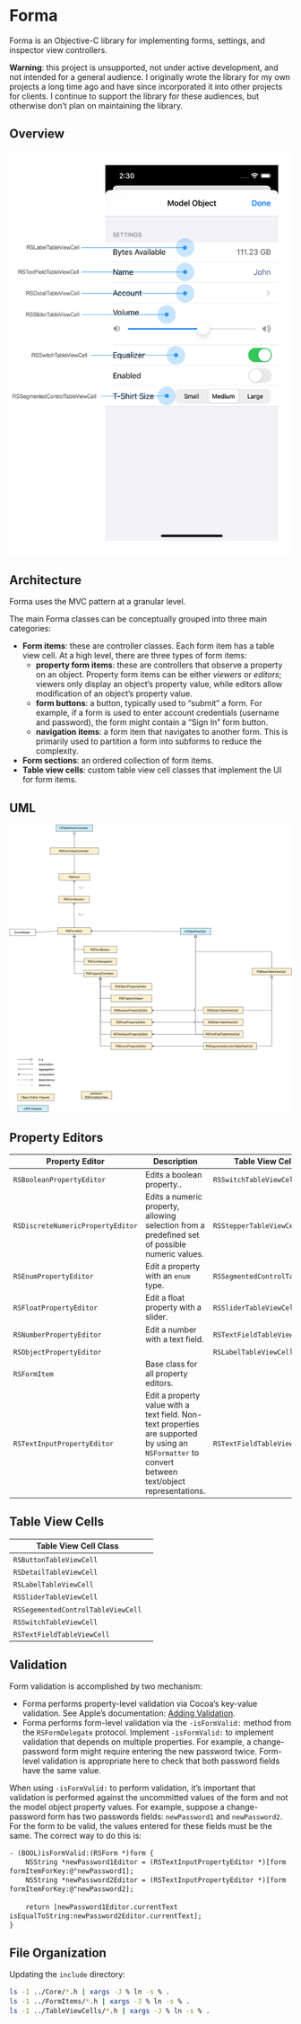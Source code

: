 # Forma

Forma is an Objective-C library for implementing forms, settings, and inspector view controllers.

**Warning**: this project is unsupported, not under active development, and not intended for a general audience. I originally wrote the library for my own projects a long time ago and have since incorporated it into other projects for clients. I continue to support the library for these audiences, but otherwise don’t plan on maintaining the library.

## Overview

![Overview](README.assets/Overview.svg)

## Architecture

Forma uses the MVC pattern at a granular level.

The main Forma classes can be conceptually grouped into three main categories:

- **Form items**: these are controller classes. Each form item has a table view cell. At a high level, there are three types of form items:
  - **property form items**: these are controllers that observe a property on an object. Property form items can be either *viewers* or *editors*; viewers only display an object’s property value, while editors allow modification of an object’s property value.
  - **form buttons**: a button, typically used to “submit” a form. For example, if a form is used to enter account credentials (username and password), the form might contain a “Sign In” form button.
  - **navigation items**: a form item that navigates to another form. This is primarily used to partition a form into subforms to reduce the complexity.
- **Form sections**: an ordered collection of form items.
- **Table view cells**: custom table view cell classes that implement the UI for form items.

## UML

![UML](README.assets/Forma%20UML.svg)

## Property Editors

| Property Editor             | Description                          | Table View Cell Class                             |
| --------------------------- | ------------------------------------ | ------------------------------------------------- |
| `RSBooleanPropertyEditor`   | Edits a boolean property.. | `RSSwitchTableViewCell` |
| `RSDiscreteNumericPropertyEditor` | Edits a numeric property, allowing selection from a predefined set of possible numeric values. | `RSStepperTableViewCell` |
| `RSEnumPropertyEditor` | Edit a property with an `enum` type. | `RSSegmentedControlTableViewCell` |
| `RSFloatPropertyEditor`     | Edit a float property with a slider. | `RSSliderTableViewCell`                           |
| `RSNumberPropertyEditor`    | Edit a number with a text field.     | `RSTextFieldTableViewCell`                        |
| `RSObjectPropertyEditor`    |                                      | `RSLabelTableViewCell` |
| `RSFormItem`          | Base class for all property editors. |   |
| `RSTextInputPropertyEditor` | Edit a property value with a text field. Non-text properties are supported by using an `NSFormatter` to convert between text/object representations. | `RSTextFieldTableViewCell`                        |

## Table View Cells

| Table View Cell Class              |      |
| ---------------------------------- | ---- |
| `RSButtonTableViewCell`            |      |
| `RSDetailTableViewCell`            |      |
| `RSLabelTableViewCell`             |      |
| `RSSliderTableViewCell`            |      |
| `RSSegementedControlTableViewCell` |      |
| `RSSwitchTableViewCell`            |      |
| `RSTextFieldTableViewCell`         |      |

## Validation

Form validation is accomplished by two mechanism:

- Forma performs property-level validation via Cocoa’s key-value validation. See Apple’s documentation: [Adding Validation](https://developer.apple.com/library/archive/documentation/Cocoa/Conceptual/KeyValueCoding/Validation.html).
- Forma performs form-level validation via the `-isFormValid:` method from the `RSFormDelegate` protocol. Implement `-isFormValid:` to implement validation that depends on multiple properties. For example, a change-password form might require entering the new password twice. Form-level validation is appropriate here to check that both password fields have the same value.

When using `-isFormValid:` to perform validation, it’s important that validation is performed against the uncommitted values of the form and not the model object property values. For example, suppose a change-password form has two passwords fields: `newPassword1` and `newPassword2`. For the form to be valid, the values entered for these fields must be the same. The correct way to do this is:

```objc
- (BOOL)isFormValid:(RSForm *)form {
	NSString *newPassword1Editor = (RSTextInputPropertyEditor *)[form formItemForKey:@"newPassword1];
	NSString *newPassword2Editor = (RSTextInputPropertyEditor *)[form formItemForKey:@"newPassword2];

	return [newPassword1Editor.currentText isEqualToString:newPassword2Editor.currentText];
}
```

## File Organization

Updating the `include` directory:

```sh
ls -1 ../Core/*.h | xargs -J % ln -s % .
ls -1 ../FormItems/*.h | xargs -J % ln -s % .
ls -1 ../TableViewCells/*.h | xargs -J % ln -s % .
```
